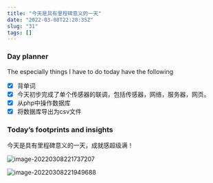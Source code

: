 ```yaml
---
title: "今天是具有里程碑意义的一天"
date: "2022-03-08T22:20:35Z"
slug: "31"
tags: []
---
```

### Day planner

The especially things I have to do today have the following

- [x] 背单词
- [x] 今天初步完成了单个传感器的联调，包括传感器，网络，服务器，网页。
- [x] 从php中操作数据库
- [x] 将数据库导出为csv文件

### Today’s footprints and insights

今天是具有里程碑意义的一天，成就感超级满！

![image-20220308221737207](https://gitee.com/Dagwbl/cloudPicture/raw/master/typora/image-20220308221737207.png)

![image-20220308221949688](https://gitee.com/Dagwbl/cloudPicture/raw/master/typora/image-20220308221949688.png)
